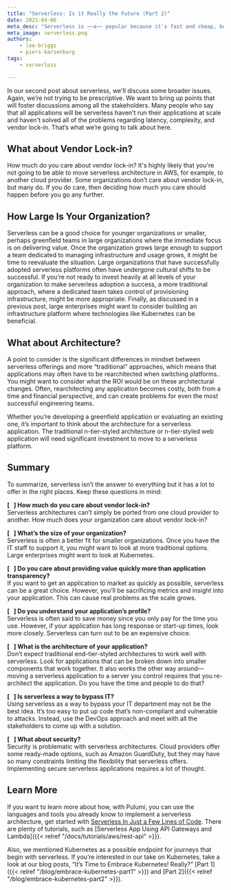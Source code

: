 ```yaml
---
title: "Serverless: Is it Really the Future (Part 2)"
date: 2021-04-06
meta_desc: "Serverless is ~~a~~ popular because it's fast and cheap, but is it really? This article discusses the pros and cons of serverless architecture."
meta_image: serverless.png
authors:
    - lee-briggs
    - piers-karsenbarg
tags:
    - serverless

---
```


In our second post about serverless, we'll discuss some broader issues. Again, we’re not trying to be prescriptive. We want to bring up points that will foster discussions among all the stakeholders. Many people who say that all applications will be serverless haven't run their applications at scale and haven't solved all of the problems regarding latency, complexity, and vendor lock-in. That’s what we’re going to talk about here.

<!--more-->

## What about Vendor Lock-in?

How much do you care about vendor lock-in? It's highly likely that you're not going to be able to  move serverless architecture in AWS, for example, to another cloud provider. Some organizations don’t care about vendor lock-in, but many do. If you do care, then deciding how much you care should happen before you go any further.

## How Large Is Your Organization?

Serverless can be a good choice for younger organizations or smaller, perhaps greenfield teams in large organizations where the immediate focus is on delivering value. Once the organization grows large enough to support a team dedicated to managing infrastructure and usage grows, it might be time to reevaluate the situation. Large organizations that have successfully adopted serverless platforms often have undergone cultural shifts to be successful. If you’re not ready to invest heavily at all levels of your organization to make serverless adoption a success, a more traditional approach, where a dedicated team takes control of provisioning infrastructure, might be more appropriate. Finally, as discussed in a previous post, large enterprises might want to consider building an infrastructure platform where technologies like Kubernetes can be beneficial.

## What about Architecture?

A point to consider is the significant differences in mindset between serverless offerings and more “traditional” approaches, which means that applications may often have to be rearchitected when switching platforms.. You might want to consider what the ROI would be on these architectural changes. Often, rearchitecting any application becomes costly, both from a time and financial perspective, and can create problems for even the most successful engineering teams.

Whether you’re developing a greenfield application or evaluating an existing one, it’s important to think about the architecture for a serverless application. The traditional n-tier-styled architecture or n-tier-styled web application will need significant investment to move to a serverless platform.

## Summary

To summarize, serverless isn’t the answer to everything but it has a lot to offer in the right places. Keep these questions  in mind:

**[&nbsp;&nbsp;&nbsp;] How much do you care about vendor lock-in?**<br>
Serverless architectures can’t simply be ported from one cloud provider to another. How much does your organization care about vendor lock-in?

**[&nbsp;&nbsp;&nbsp;] What’s the size of your organization?**<br>
Serverless is often a better fit for smaller organizations. Once you have the IT staff to support it, you might want to look at more traditional options. Large enterprises might want to look at Kubernetes.

**[&nbsp;&nbsp;&nbsp;] Do you care about providing value quickly more than application transparency?**<br>
If you want to get an application to market as quickly as possible, serverless can be a great choice. However, you’ll be sacrificing metrics and insight into your application. This can cause real problems as the scale grows.

**[&nbsp;&nbsp;&nbsp;] Do you understand your application’s profile?**<br>
Serverless is often said to save money since you only pay for the time you use. However, if your application has long response or start-up times, look more closely. Serverless can turn out to be an expensive choice.

**[&nbsp;&nbsp;&nbsp;] What is the architecture of your application?**<br>
Don’t expect traditional end-tier-styled architectures to work well with serverless. Look for applications that can be broken down into smaller components that work together. It also works the other way around—moving a serverless application to a server you control requires that you re-architect the application. Do you have the time and people to do that?

**[&nbsp;&nbsp;&nbsp;] Is serverless a way to bypass IT?**<br>
Using serverless as a way to bypass your IT department may not be the best idea. It’s too easy to put up code that’s non-compliant and vulnerable to attacks. Instead, use the DevOps approach and meet with all the stakeholders to come up with a solution.

**[&nbsp;&nbsp;&nbsp;] What about security?**<br>
Security is problematic with serverless architectures. Cloud providers offer some ready-made options, such as Amazon GuardDuty, but they may have so many constraints limiting the flexibility that serverless offers. Implementing secure serverless applications requires a lot of thought.

## Learn More

If you want to learn more about how, with Pulumi, you can use the languages and tools you already know to implement a serverless architecture, get started with [Serverless In Just a Few Lines of Code](https://www.pulumi.com/serverless/). There are plenty of tutorials, such as [Serverless App Using API Gateways and Lambda]({{< relref "/docs/tutorials/aws/rest-api" >}}).

Also, we mentioned Kubernetes as a possible endpoint for journeys that begin with serverless. If you’re interested in our take on Kubernetes, take a look at our blog posts, “It’s Time to Embrace Kubernetes! Really?” [Part 1]({{< relref "/blog/embrace-kubernetes-part1" >}}) and [Part 2]({{< relref "/blog/embrace-kubernetes-part2" >}}).

